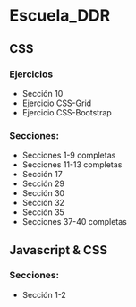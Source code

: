 # Escuela_DDR
## CSS
### Ejercicios 
  - Sección 10
  - Ejercicio CSS-Grid
  - Ejercicio CSS-Bootstrap
### Secciones:
  - Secciones 1-9 completas
  - Secciones 11-13 completas
  - Sección 17
  - Sección 29
  - Sección 30
  - Sección 32
  - Sección 35
  - Secciones 37-40 completas

## Javascript & CSS
### Secciones:
- Sección 1-2
